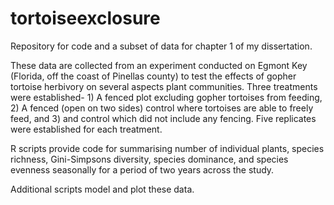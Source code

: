 # tortoiseexclosure

Repository for code and a subset of data for chapter 1 of my dissertation.

These data are collected from an experiment conducted on Egmont Key (Florida, off the coast of Pinellas county) to test the effects of gopher tortoise herbivory on several aspects plant communities. Three treatments were established- 1) A fenced plot excluding gopher tortoises from feeding, 2) A fenced (open on two sides) control where tortoises are able to freely feed, and 3) and control which did not include any fencing. Five replicates were established for each treatment.

R scripts provide code for summarising number of individual plants, species richness, Gini-Simpsons diversity, species dominance, and species evenness seasonally for a period of two years across the study. 

Additional scripts model and plot these data.
